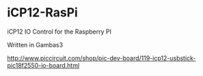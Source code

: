 # iCP12-RasPi
iCP12 IO Control for the Raspberry PI

Written in Gambas3

http://www.piccircuit.com/shop/pic-dev-board/119-icp12-usbstick-pic18f2550-io-board.html

